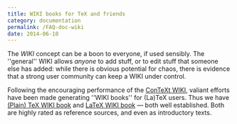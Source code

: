 ```yaml
---
title: WIKI books for TeX and friends
category: documentation
permalink: /FAQ-doc-wiki
date: 2014-06-10
---
```


The _WIKI_ concept can be a boon to everyone, if used sensibly.
The ''general'' WIKI allows _anyone_ to add stuff, or to edit
stuff that someone else has added: while there is obvious potential
for chaos, there is evidence that a strong user community can keep a
WIKI under control.

Following the encouraging performance of the 
[ConTeXt WIKI](http://wiki.contextgarden.net/Main_Page), valiant
efforts have been made generating ''WIKI books'' for (La)TeX
users.  Thus we have 
[(Plain) TeX WIKI book](https://en.wikibooks.org/wiki/TeX) and 
[LaTeX WIKI book](https://en.wikibooks.org/wiki/LaTeX)&nbsp;&mdash;
both well established.  Both are highly rated as reference sources,
and even as introductory texts.

